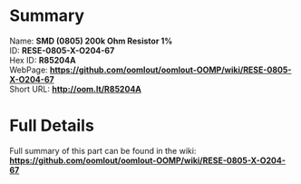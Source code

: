 
Summary
=================
  
Name: __SMD (0805) 200k Ohm Resistor 1%__    
ID: __RESE-0805-X-O204-67__   
Hex ID: __R85204A__   
WebPage: __https://github.com/oomlout/oomlout-OOMP/wiki/RESE-0805-X-O204-67__   
Short URL: __http://oom.lt/R85204A__   

Full Details
==========================
Full summary of this part can be found in the wiki:   
__https://github.com/oomlout/oomlout-OOMP/wiki/RESE-0805-X-O204-67__    

